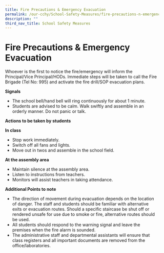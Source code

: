 ```yaml
---
title: Fire Precautions & Emergency Evacuation
permalink: /our-cchy/School-Safety-Measures/fire-precautions-n-emergency-evacuation
description: ""
third_nav_title: School Safety Measures
---
```

Fire Precautions & Emergency Evacuation
=======================================

Whoever is the first to notice the fire/emergency will inform the Principal/Vice Principal/HODs. Immediate steps will be taken to call the Fire Brigade (Tel No: 995) and activate the fire drill/SOP evacuation plans.

  

  

**Signals**

  

*   The school bell/hand bell will ring continuously for about 1 minute.
*   Students are advised to be calm. Walk swiftly and assemble in an orderly manner. Do not panic or talk.

  

  

**Actions to be taken by students**

  

**In class**

*   Stop work immediately.
*   Switch off all fans and lights.
*   Move out in twos and assemble in the school field.

  

**At the assembly area**

*   Maintain silence at the assembly area.
*   Listen to instructions from teachers.
*   Monitors will assist teachers in taking attendance.

  

  

**Additional Points to note**

*   The direction of movement during evacuation depends on the location of danger. The staff and students should be familiar with alternative exits or evacuation routes. Should a specific staircase be shut off or rendered unsafe for use due to smoke or fire, alternative routes should be used.
*   All students should respond to the warning signal and leave the premises when the fire alarm is sounded.
*   The administrative staff and departmental assistants will ensure that class registers and all important documents are removed from the office/laboratories.